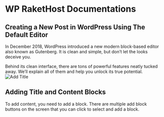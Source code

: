 # WP RaketHost Documentations

## Creating a New Post in WordPress Using The Default Editor
In December 2018, WordPress introduced a new modern block-based editor also known as Gutenberg. It is clean and simple, but don’t let the looks deceive you.

Behind its clean interface, there are tons of powerful features neatly tucked away. We’ll explain all of them and help you unlock its true potential.
![Add Title](https://raw.githubusercontent.com/rakethostph/wp_doc/master/img/addtitle.png)

## Adding Title and Content Blocks
To add content, you need to add a block. There are multiple add block buttons on the screen that you can click to select and add a block.

